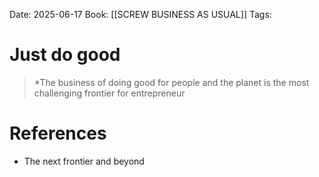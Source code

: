 Date: 2025-06-17
Book: [[SCREW BUSINESS AS USUAL]]
Tags:  


# Just do good 

>*The business of doing good for people and the planet is the most challenging frontier for entrepreneur 

# References
- The next frontier and beyond 
 